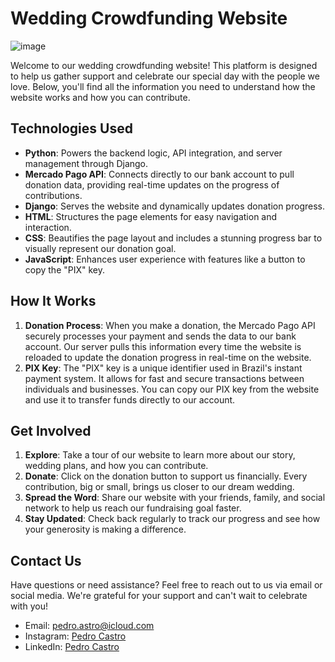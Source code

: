 # Wedding Crowdfunding Website

![image](https://github.com/Pedroastro/crowdfunding-my-marriage/assets/68872502/0e0de84c-00a8-4b2d-825d-3946fb307968)

Welcome to our wedding crowdfunding website! This platform is designed to help us gather support and celebrate our special day with the people we love. Below, you'll find all the information you need to understand how the website works and how you can contribute.

## Technologies Used

- **Python**: Powers the backend logic, API integration, and server management through Django.
- **Mercado Pago API**: Connects directly to our bank account to pull donation data, providing real-time updates on the progress of contributions.
- **Django**: Serves the website and dynamically updates donation progress.
- **HTML**: Structures the page elements for easy navigation and interaction.
- **CSS**: Beautifies the page layout and includes a stunning progress bar to visually represent our donation goal.
- **JavaScript**: Enhances user experience with features like a button to copy the "PIX" key.

## How It Works

1. **Donation Process**: When you make a donation, the Mercado Pago API securely processes your payment and sends the data to our bank account. Our server pulls this information every time the website is reloaded to update the donation progress in real-time on the website.
2. **PIX Key**: The "PIX" key is a unique identifier used in Brazil's instant payment system. It allows for fast and secure transactions between individuals and businesses. You can copy our PIX key from the website and use it to transfer funds directly to our account.

## Get Involved

1. **Explore**: Take a tour of our website to learn more about our story, wedding plans, and how you can contribute.
2. **Donate**: Click on the donation button to support us financially. Every contribution, big or small, brings us closer to our dream wedding.
3. **Spread the Word**: Share our website with your friends, family, and social network to help us reach our fundraising goal faster.
4. **Stay Updated**: Check back regularly to track our progress and see how your generosity is making a difference.

## Contact Us

Have questions or need assistance? Feel free to reach out to us via email or social media. We're grateful for your support and can't wait to celebrate with you!

- Email: pedro.astro@icloud.com
- Instagram: [Pedro Castro](https://www.instagram.com/pedroms.castro/)
- LinkedIn: [Pedro Castro](https://www.linkedin.com/in/pedro-castro-dev/)

